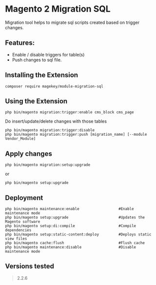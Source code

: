 # Magento 2 Migration SQL

Migration tool helps to migrate sql scripts created based on trigger changes.

## Features:

- Enable / disable triggers for table(s)
- Push changes to sql file.

## Installing the Extension

    composer require magekey/module-migration-sql
    
## Using the Extension

    php bin/magento migration:trigger:enable cms_block cms_page
    
Do insert/update/delete changes with those tables

    php bin/magento migration:trigger:disable
    php bin/magento migration:trigger:push [migration_name] [--module Vendor_Module]
    
## Apply changes
    
    php bin/magento migration:setup:upgrade
or 

    php bin/magento setup:upgrade

## Deployment

    php bin/magento maintenance:enable                  #Enable maintenance mode
    php bin/magento setup:upgrade                       #Updates the Magento software
    php bin/magento setup:di:compile                    #Compile dependencies
    php bin/magento setup:static-content:deploy         #Deploys static view files
    php bin/magento cache:flush                         #Flush cache
    php bin/magento maintenance:disable                 #Disable maintenance mode

## Versions tested
> 2.2.6
